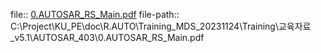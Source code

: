 file:: [0.AUTOSAR_RS_Main.pdf](C:\Project\KU_PE\doc\R.AUTO\Training_MDS_20231124\Training\교육자료_v5.1\AUTOSAR_403\0.AUTOSAR_RS_Main.pdf)
file-path:: C:\Project\KU_PE\doc\R.AUTO\Training_MDS_20231124\Training\교육자료_v5.1\AUTOSAR_403\0.AUTOSAR_RS_Main.pdf
